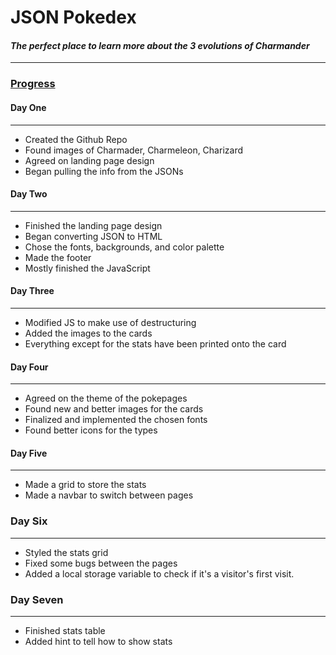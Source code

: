 # **JSON Pokedex**
#### *The perfect place to learn more about the 3 evolutions of Charmander*
---
### <ins>Progress</ins>
#### **Day One**
---
- Created the Github Repo
- Found images of Charmader, Charmeleon, Charizard
- Agreed on landing page design
- Began pulling the info from the JSONs
#### **Day Two**
---
- Finished the landing page design
- Began converting JSON to HTML
- Chose the fonts, backgrounds, and color palette
- Made the footer
- Mostly finished the JavaScript
#### **Day Three**
---
- Modified JS to make use of destructuring
- Added the images to the cards
- Everything except for the stats have been printed onto the card
#### **Day Four**
---
- Agreed on the theme of the pokepages
- Found new and better images for the cards
- Finalized and implemented the chosen fonts
- Found better icons for the types
#### **Day Five**
---
- Made a grid to store the stats
- Made a navbar to switch between pages
### **Day Six**
---
- Styled the stats grid
- Fixed some bugs between the pages
- Added a local storage variable to check if it's a visitor's first visit.
### **Day Seven**
---
- Finished stats table
- Added hint to tell how to show stats